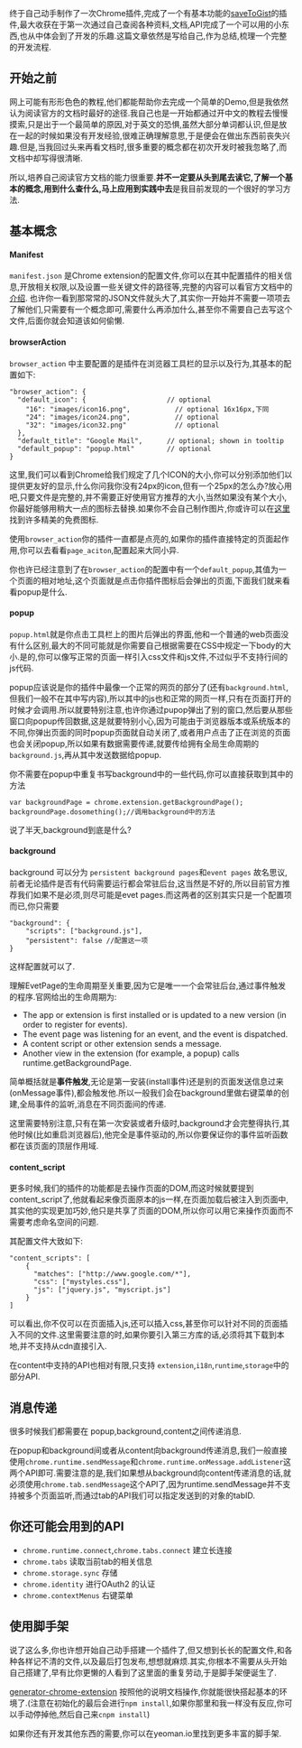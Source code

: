 终于自己动手制作了一次Chrome插件,完成了一个有基本功能的[saveToGist](https://github.com/naseeihity/saveToGist)的插件,最大收获在于第一次通过自己查阅各种资料,文档,API完成了一个可以用的小东西,也从中体会到了开发的乐趣.这篇文章依然是写给自己,作为总结,梳理一个完整的开发流程.

## 开始之前
网上可能有形形色色的教程,他们都能帮助你去完成一个简单的Demo,但是我依然认为阅读官方的文档时最好的途径.我自己也是一开始都通过开中文的教程去慢慢摸索,只是出于一个最简单的原因,对于英文的恐惧,虽然大部分单词都认识,但是放在一起的时候如果没有开发经验,很难正确理解意思,于是便会在做出东西前丧失兴趣.但是,当我回过头来再看文档时,很多重要的概念都在初次开发时被我忽略了,而文档中却写得很清晰.

所以,培养自己阅读官方文档的能力很重要.**并不一定要从头到尾去读它,了解一个基本的概念,用到什么查什么,马上应用到实践中去**是我目前发现的一个很好的学习方法.

## 基本概念

#### Manifest

`manifest.json` 是Chrome extension的配置文件,你可以在其中配置插件的相关信息,开放相关权限,以及设置一些关键文件的路径等,完整的内容可以看官方文档中的[介绍](https://developer.chrome.com/extensions/manifest). 也许你一看到那常常的JSON文件就头大了,其实你一开始并不需要一项项去了解他们,只需要有一个概念即可,需要什么再添加什么,甚至你不需要自己去写这个文件,后面你就会知道该如何偷懒.

#### browserAction

`browser_action` 中主要配置的是插件在浏览器工具栏的显示以及行为,其基本的配置如下:

```
"browser_action": {
  "default_icon": {                    // optional
    "16": "images/icon16.png",           // optional 16x16px,下同
    "24": "images/icon24.png",           // optional
    "32": "images/icon32.png"            // optional
  },
  "default_title": "Google Mail",      // optional; shown in tooltip
  "default_popup": "popup.html"        // optional
}
```
这里,我们可以看到Chrome给我们规定了几个ICON的大小,你可以分别添加他们以提供更友好的显示,什么你问我你没有24px的icon,但有一个25px的怎么办?放心用吧,只要文件是完整的,并不需要正好使用官方推荐的大小,当然如果没有某个大小,你最好能够用稍大一点的图标去替换.如果你不会自己制作图片,你或许可以在[这里](https://www.iconfinder.com/)找到许多精美的免费图标.

使用`browser_action`你的插件一直都是点亮的,如果你的插件直接特定的页面起作用,你可以去看看`page_aciton`,配置起来大同小异.

你也许已经注意到了在`browser_action`的配置中有一个`default_popup`,其值为一个页面的相对地址,这个页面就是点击你插件图标后会弹出的页面,下面我们就来看看popup是什么.

#### popup

`popup.html`就是你点击工具栏上的图片后弹出的界面,他和一个普通的web页面没有什么区别,最大的不同可能就是你需要自己根据需要在CSS中规定一下body的大小.是的,你可以像写正常的页面一样引入css文件和js文件,不过似乎不支持行间的js代码.

popup应该说是你的插件中最像一个正常的网页的部分了(还有`background.html`,但我们一般不在其中写内容),所以其中的js也和正常的网页一样,只有在页面打开的时候才会调用.所以就要特别注意,也许你通过pupop弹出了别的窗口,然后要从那些窗口向popup传回数据,这是就要特别小心,因为可能由于浏览器版本或系统版本的不同,你弹出页面的同时popup页面就自动关闭了,或者用户点击了正在浏览的页面也会关闭popup,所以如果有数据需要传递,就要传给拥有全局生命周期的`background.js`,再从其中发送数据给popup.

你不需要在popup中重复书写background中的一些代码,你可以直接获取到其中的方法
```
var backgroundPage = chrome.extension.getBackgroundPage();
backgroundPage.dosomething();//调用background中的方法
```

说了半天,background到底是什么?

#### background

background 可以分为 `persistent background pages`和`event pages` 故名思议,前者无论插件是否有代码需要运行都会常驻后台,这当然是不好的,所以目前官方推荐我们如果不是必须,则尽可能是evet pages.而这两者的区别其实只是一个配置项而已,你只需要

```
"background": {
    "scripts": ["background.js"],
    "persistent": false //配置这一项
}
```
这样配置就可以了.

理解EvetPage的生命周期至关重要,因为它是唯一一个会常驻后台,通过事件触发的程序.官网给出的生命周期为:

- The app or extension is first installed or is updated to a new version (in order to register for events).
- The event page was listening for an event, and the event is dispatched.
- A content script or other extension sends a message.
- Another view in the extension (for example, a popup) calls runtime.getBackgroundPage.

简单概括就是**事件触发**,无论是第一安装(install事件)还是别的页面发送信息过来(onMessage事件),都会触发他.所以一般我们会在background里做右键菜单的创建,全局事件的监听,消息在不同页面间的传递.

这里需要特别注意,只有在第一次安装或者升级时,background才会完整得执行,其他时候(比如重启浏览器后),他完全是事件驱动的,所以你要保证你的事件监听函数都在该页面的顶层作用域.

#### content_script

更多时候,我们的插件的功能都是去操作页面的DOM,而这时候就要提到content_script了,他就看起来像页面原本的js一样,在页面加载后被注入到页面中,其实他的实现更加巧妙,他只是共享了页面的DOM,所以你可以用它来操作页面而不需要考虑命名空间的问题.

其配置文件大致如下:
```
"content_scripts": [
    {
      "matches": ["http://www.google.com/*"],
      "css": ["mystyles.css"],
      "js": ["jquery.js", "myscript.js"]
    }
]
```

可以看出,你不仅可以在页面插入js,还可以插入css,甚至你可以针对不同的页面插入不同的文件.这里需要注意的时,如果你要引入第三方库的话,必须将其下载到本地,并不支持从cdn直接引入.

在content中支持的API也相对有限,只支持 `extension`,`i18n`,`runtime`,`storage`中的部分API.


## 消息传递
很多时候我们都需要在 popup,background,content之间传递消息.

在popup和background间或者从content向background传递消息,我们一般直接使用`chrome.runtime.sendMessage`和`chrome.runtime.onMessage.addListener`这两个API即可.需要注意的是,我们如果想从background向content传递消息的话,就必须使用`chrome.tab.sendMessage`这个API了,因为runtime.sendMessage并不支持被多个页面监听,而通过tab的API我们可以指定发送到的对象的tabID.

## 你还可能会用到的API
- `chrome.runtime.connect`,`chrome.tabs.connect` 建立长连接
- `chrome.tabs` 读取当前tab的相关信息
- `chrome.storage.sync` 存储
- `chrome.identity` 进行OAuth2 的认证
- `chrome.contextMenus` 右键菜单

## 使用脚手架
说了这么多,你也许想开始自己动手搭建一个插件了,但又想到长长的配置文件,和各种各样记不清的文件,以及最后打包发布,想想就麻烦.其实,你根本不需要从头开始自己搭建了,早有比你更懒的人看到了这里面的重复劳动,于是脚手架便诞生了.

[generator-chrome-extension](https://github.com/yeoman/generator-chrome-extension)
按照他的说明文档操作,你就能很快搭起基本的环境了.(注意在初始化的最后会进行`npm install`,如果你那里和我一样没有反应,你可以手动停掉他,然后自己来`cnpm install`)

如果你还有开发其他东西的需要,你可以在yeoman.io里找到更多丰富的脚手架.
